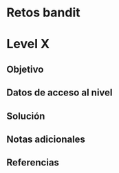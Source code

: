 # Retos bandit

# Level X

## Objetivo
## Datos de acceso al nivel

## Solución

## Notas adicionales

## Referencias


